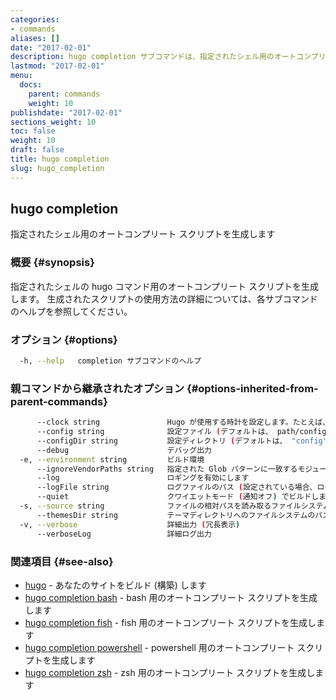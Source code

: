 ```yaml
---
categories:
- commands
aliases: []
date: "2017-02-01"
description: hugo completion サブコマンドは、指定されたシェル用のオートコンプリート スクリプトを生成します。
lastmod: "2017-02-01"
menu:
  docs:
    parent: commands
    weight: 10
publishdate: "2017-02-01"
sections_weight: 10
toc: false
weight: 10
draft: false
title: hugo completion
slug: hugo_completion
---
```

## hugo completion

指定されたシェル用のオートコンプリート スクリプトを生成します

### 概要 {#synopsis}

指定されたシェルの hugo コマンド用のオートコンプリート スクリプトを生成します。
生成されたスクリプトの使用方法の詳細については、各サブコマンドのヘルプを参照してください。


### オプション {#options}

```bash
  -h, --help   completion サブコマンドのヘルプ 
```

### 親コマンドから継承されたオプション {#options-inherited-from-parent-commands}

```bash
      --clock string               Hugo が使用する時計を設定します。たとえば、 --clock 2021-11-06T22:30:00.00+09:00
      --config string              設定ファイル (デフォルトは、 path/config.yaml|json|toml)
      --configDir string           設定ディレクトリ (デフォルトは、 "config")
      --debug                      デバッグ出力
  -e, --environment string         ビルド環境
      --ignoreVendorPaths string   指定された Glob パターンに一致するモジュールパスの _vendor を無視します
      --log                        ロギングを有効にします
      --logFile string             ログファイルのパス (設定されている場合、ログが自動的に有効になります)
      --quiet                      クワイエットモード (通知オフ) でビルドします
  -s, --source string              ファイルの相対パスを読み取るファイルシステムのパス
      --themesDir string           テーマディレクトリへのファイルシステムのパス
  -v, --verbose                    詳細出力 (冗長表示)
      --verboseLog                 詳細ログ出力
```

### 関連項目 {#see-also}

* [hugo](/commands/hugo/)	 - あなたのサイトをビルド (構築) します
* [hugo completion bash](/commands/hugo_completion_bash/)	 - bash 用のオートコンプリート スクリプトを生成します
* [hugo completion fish](/commands/hugo_completion_fish/)	 - fish 用のオートコンプリート スクリプトを生成します
* [hugo completion powershell](/commands/hugo_completion_powershell/)	 - powershell 用のオートコンプリート スクリプトを生成します
* [hugo completion zsh](/commands/hugo_completion_zsh/)	 - zsh 用のオートコンプリート スクリプトを生成します 

